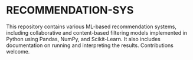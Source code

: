 # RECOMMENDATION-SYS
This repository contains various ML-based recommendation systems, including collaborative and content-based filtering models implemented in Python using Pandas, NumPy, and Scikit-Learn. It also includes documentation on running and interpreting the results. Contributions welcome.
